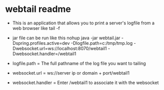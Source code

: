 # webtail readme

- This is an application that allows you to print a server's logfile from a web browser like tail -f

- jar file can be run like this
nohup java -jar webtail.jar -Dspring.profiles.active=dev -Dlogfile.path=c:/tmp/tmp.log -Dwebsocket.url=ws://localhost:8070/webtail1 -Dwebsocket.handler=/webtail1

- logfile.path = The full pathname of the log file you want to tailing

- websocket.url = ws://server ip or domain + port/webtail1 

- websocket.handler = Enter /webtail1 to associate it with the websocket

